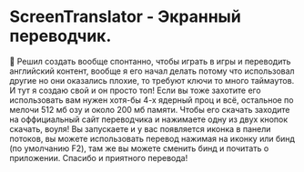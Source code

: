 # ScreenTranslator - Экранный переводчик.

🔵 Решил создать вообще спонтанно, чтобы играть в игры и переводить английский контент, вообще я его начал делать потому что использовал другие но они оказались плохие, то требуют ключи то много таймаутов. И тут я создаю свой и он просто топ! Если вы тоже захотите его использовать вам нужен хотя-бы 4-х ядерный проц и всё, остальное по мелочи 512 мб озу и около 200 мб памяти. Чтобы его скачать заходите на оффициальный сайт переводчика и нажимаете одну из двух кнопок скачать, воуля! Вы запускаете и у вас появляется иконка в панели потоков, вы можете использовать перевод нажимая на иконку или бинд (по умолчанию F2), там же вы можете сменить бинд и почитать о приложении. Спасибо и приятного перевода!
